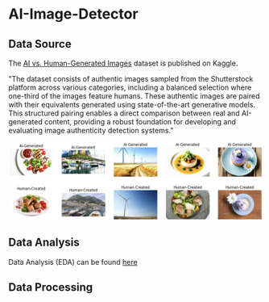 # AI-Image-Detector

## Data Source

The [AI vs. Human-Generated Images](https://www.kaggle.com/datasets/alessandrasala79/ai-vs-human-generated-dataset?select=test_data_v2) dataset is published on Kaggle.

"The dataset consists of authentic images sampled from the Shutterstock platform across various categories, including a balanced selection where one-third of the images feature humans. These authentic images are paired with their equivalents generated using state-of-the-art generative models. This structured pairing enables a direct comparison between real and AI-generated content, providing a robust foundation for developing and evaluating image authenticity detection systems."

![Sample Dataset](images/dataset.png)


## Data Analysis

Data Analysis (EDA) can be found [here](https://github.com/jh000107/AI-Image-Detector/blob/master/eda_V2.ipynb)

## Data Processing
